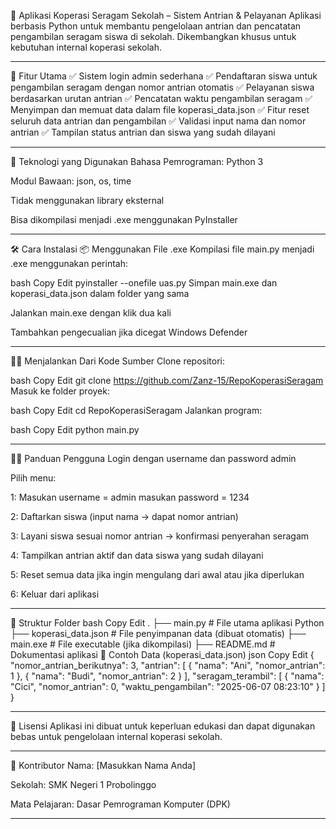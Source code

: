 💼 Aplikasi Koperasi Seragam Sekolah – Sistem Antrian & Pelayanan Aplikasi berbasis Python untuk membantu pengelolaan antrian dan pencatatan pengambilan seragam siswa di sekolah. Dikembangkan khusus untuk kebutuhan internal koperasi sekolah.

-------------------------------------------------------------------------------------------------------------------------------------------------------------------------------------------------------------------------------


📌 Fitur Utama ✅ Sistem login admin sederhana ✅ Pendaftaran siswa untuk pengambilan seragam dengan nomor antrian otomatis ✅ Pelayanan siswa berdasarkan urutan antrian ✅ Pencatatan waktu pengambilan seragam ✅ Menyimpan dan memuat data dalam file koperasi_data.json ✅ Fitur reset seluruh data antrian dan pengambilan ✅ Validasi input nama dan nomor antrian ✅ Tampilan status antrian dan siswa yang sudah dilayani

-------------------------------------------------------------------------------------------------------------------------------------------------------------------------------------------------------------------------------


🧰 Teknologi yang Digunakan Bahasa Pemrograman: Python 3

Modul Bawaan: json, os, time

Tidak menggunakan library eksternal

Bisa dikompilasi menjadi .exe menggunakan PyInstaller

-------------------------------------------------------------------------------------------------------------------------------------------------------------------------------------------------------------------------------


🛠️ Cara Instalasi 📦 Menggunakan File .exe Kompilasi file main.py menjadi .exe menggunakan perintah:

bash Copy Edit pyinstaller --onefile uas.py Simpan main.exe dan koperasi_data.json dalam folder yang sama

Jalankan main.exe dengan klik dua kali

Tambahkan pengecualian jika dicegat Windows Defender

-------------------------------------------------------------------------------------------------------------------------------------------------------------------------------------------------------------------------------


🧑‍💻 Menjalankan Dari Kode Sumber Clone repositori:

bash Copy Edit git clone https://github.com/Zanz-15/RepoKoperasiSeragam Masuk ke folder proyek:

bash Copy Edit cd RepoKoperasiSeragam Jalankan program:

bash Copy Edit python main.py

-------------------------------------------------------------------------------------------------------------------------------------------------------------------------------------------------------------------------------


👨‍🏫 Panduan Pengguna Login dengan username dan password admin

Pilih menu:

1: Masukan username = admin masukan password = 1234

2: Daftarkan siswa (input nama → dapat nomor antrian)

3: Layani siswa sesuai nomor antrian → konfirmasi penyerahan seragam

4: Tampilkan antrian aktif dan data siswa yang sudah dilayani

5: Reset semua data jika ingin mengulang dari awal atau jika diperlukan

6: Keluar dari aplikasi

-------------------------------------------------------------------------------------------------------------------------------------------------------------------------------------------------------------------------------

📁 Struktur Folder bash Copy Edit . ├── main.py # File utama aplikasi Python ├── koperasi_data.json # File penyimpanan data (dibuat otomatis) ├── main.exe # File executable (jika dikompilasi) ├── README.md # Dokumentasi aplikasi 📄 Contoh Data (koperasi_data.json) json Copy Edit { "nomor_antrian_berikutnya": 3, "antrian": [ { "nama": "Ani", "nomor_antrian": 1 }, { "nama": "Budi", "nomor_antrian": 2 } ], "seragam_terambil": [ { "nama": "Cici", "nomor_antrian": 0, "waktu_pengambilan": "2025-06-07 08:23:10" } ] }

-------------------------------------------------------------------------------------------------------------------------------------------------------------------------------------------------------------------------------

📝 Lisensi Aplikasi ini dibuat untuk keperluan edukasi dan dapat digunakan bebas untuk pengelolaan internal koperasi sekolah.

-------------------------------------------------------------------------------------------------------------------------------------------------------------------------------------------------------------------------------


🙌 Kontributor Nama: [Masukkan Nama Anda]

Sekolah: SMK Negeri 1 Probolinggo

Mata Pelajaran: Dasar Pemrograman Komputer (DPK)


-------------------------------------------------------------------------------------------------------------------------------------------------------------------------------------------------------------------------------
